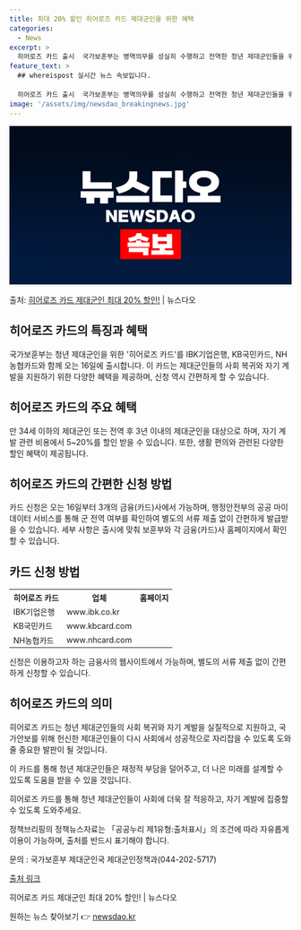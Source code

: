```yaml
---
title: 최대 20% 할인 히어로즈 카드 제대군인을 위한 혜택
categories:
  - News
excerpt: >
  히어로즈 카드 출시  국가보훈부는 병역의무를 성실히 수행하고 전역한 청년 제대군인들을 위해 '히어로즈 카드'…
feature_text: >
  ## whereispost 실시간 뉴스 속보입니다.

  히어로즈 카드 출시  국가보훈부는 병역의무를 성실히 수행하고 전역한 청년 제대군인들을 위해 '히어로즈 카드'…
image: '/assets/img/newsdao_breakingnews.jpg'
---
```


![뉴스다오 속보](/assets/img/newsdao_breakingnews.jpg)

<p>출처: <a href="https://newsdao.kr/4723" rel="dofollow">히어로즈 카드 제대군인 최대 20% 할인!</a> | 뉴스다오</p>

<h2>히어로즈 카드의 특징과 혜택</h2>
<p data-ke-size="size16">국가보훈부는 청년 제대군인을 위한 '히어로즈 카드'를 IBK기업은행, KB국민카드, NH농협카드와 함께 오는 16일에 출시합니다. 이 카드는 제대군인들의 사회 복귀와 자기 계발을 지원하기 위한 다양한 혜택을 제공하며, 신청 역시 간편하게 할 수 있습니다.</p>

<h2>히어로즈 카드의 주요 혜택</h2>
<p>만 34세 이하의 제대군인 또는 전역 후 3년 이내의 제대군인을 대상으로 하며, 자기 계발 관련 비용에서 5~20%를 할인 받을 수 있습니다. 또한, 생활 편의와 관련된 다양한 할인 혜택이 제공됩니다.</p>

<h2>히어로즈 카드의 간편한 신청 방법</h2>
<p>카드 신청은 오는 16일부터 3개의 금융(카드)사에서 가능하며, 행정안전부의 공공 마이데이터 서비스를 통해 군 전역 여부를 확인하여 별도의 서류 제출 없이 간편하게 발급받을 수 있습니다. 세부 사항은 출시에 맞춰 보훈부와 각 금융(카드)사 홈페이지에서 확인할 수 있습니다.</p>

<h2>카드 신청 방법</h2>
<table>
	<tr>
		<th>히어로즈 카드</th>
		<th>업체</th>
		<th>홈페이지</th>
	</tr>
	<tr>
		<td>IBK기업은행</td>
		<td>www.ibk.co.kr</td>
	</tr>
	<tr>
		<td>KB국민카드</td>
		<td>www.kbcard.com</td>
	</tr>
	<tr>
		<td>NH농협카드</td>
		<td>www.nhcard.com</td>
	</tr>
</table>
<p>신청은 이용하고자 하는 금융사의 웹사이트에서 가능하며, 별도의 서류 제출 없이 간편하게 신청할 수 있습니다.</p>

<h2>히어로즈 카드의 의미</h2>
<p>히어로즈 카드는 청년 제대군인들의 사회 복귀와 자기 계발을 실질적으로 지원하고, 국가안보를 위해 헌신한 제대군인들이 다시 사회에서 성공적으로 자리잡을 수 있도록 도와줄 중요한 발판이 될 것입니다.</p>

<p>이 카드를 통해 청년 제대군인들은 재정적 부담을 덜어주고, 더 나은 미래를 설계할 수 있도록 도움을 받을 수 있을 것입니다.</p>

<p>히어로즈 카드를 통해 청년 제대군인들이 사회에 더욱 잘 적응하고, 자기 계발에 집중할 수 있도록 도와주세요.</p>

<p>정책브리핑의 정책뉴스자료는 「공공누리 제1유형:출처표시」의 조건에 따라 자유롭게 이용이 가능하며, 출처를 반드시 표기해야 합니다.</p>
<p>문의 : 국가보훈부 제대군인국 제대군인정책과(044-202-5717)</p>
<p><a href="https://newsdao.kr/4723">출처 링크</a></p>
<p>히어로즈 카드 제대군인 최대 20% 할인! | 뉴스다오</p> 

원하는 뉴스 찾아보기 👉 <a href="https://newsdao.kr" rel="dofollow">newsdao.kr</a>


